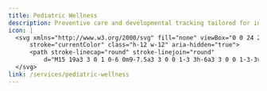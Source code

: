 ```yaml
---
title: Pediatric Wellness
description: Preventive care and developmental tracking tailored for infants, children, and young adults.
icon: |
  <svg xmlns="http://www.w3.org/2000/svg" fill="none" viewBox="0 0 24 24" stroke-width="1.5"
      stroke="currentColor" class="h-12 w-12" aria-hidden="true">
      <path stroke-linecap="round" stroke-linejoin="round"
          d="M15 19a3 3 0 1 0-6 0m9-7.5a3 3 0 0 1-3 3h-6a3 3 0 0 1-3-3v-3a6 6 0 1 1 12 0v3z" />
  </svg>
link: /services/pediatric-wellness
---
```

